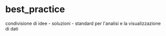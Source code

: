 # best_practice
condivisione di idee - soluzioni - standard per l'analisi e la visualizzazione di dati
